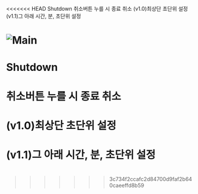 <<<<<<< HEAD
Shutdown
취소버튼 누를 시 종료 취소
(v1.0)최상단 초단위 설정
(v1.1)그 아래 시간, 분, 초단위 설정

![Main](.image/Main.png)
=======
# Shutdown
# 취소버튼 누를 시 종료 취소
# (v1.0)최상단 초단위 설정
# (v1.1)그 아래 시간, 분, 초단위 설정
# 
>>>>>>> 3c734f2ccafc2d84700d9faf2b640caeeffd8b59
